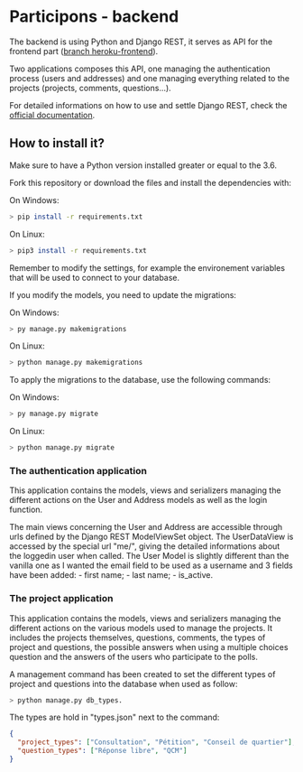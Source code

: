 # **Participons - backend**

The backend is using Python and Django REST, it serves as API for the frontend part ([branch heroku-frontend](https://github.com/vicsim181/P13/tree/heroku-frontend)).

Two applications composes this API, one managing the authentication process (users and addresses) and one managing everything related to the projects (projects, comments, questions...).

For detailed informations on how to use and settle Django REST, check the [official documentation](https://www.django-rest-framework.org/).

## **How to install it?**

Make sure to have a Python version installed greater or equal to the 3.6.

Fork this repository or download the files and install the dependencies with:

On Windows:

```bash
> pip install -r requirements.txt
```

On Linux:

```bash
> pip3 install -r requirements.txt
```

Remember to modify the settings, for example the environement variables that will be used to connect to your database.

If you modify the models, you need to update the migrations:

On Windows:

```bash
> py manage.py makemigrations
```

On Linux:

```bash
> python manage.py makemigrations
```

To apply the migrations to the database, use the following commands:

On Windows:

```bash
> py manage.py migrate
```

On Linux:

```bash
> python manage.py migrate
```

### The authentication application

This application contains the models, views and serializers managing the different actions on the User and Address models as well as the login function.

The main views concerning the User and Address are accessible through urls defined by the Django REST ModelViewSet object. The UserDataView is accessed by the special url "me/", giving the detailed informations about the loggedin user when called.
The User Model is slightly different than the vanilla one as I wanted the email field to be used as a username and 3 fields have been added: - first name; - last name; - is_active.

### The project application

This application contains the models, views and serializers managing the different actions on the various models used to manage the projects. It includes the projects themselves, questions, comments, the types of project and questions, the possible answers when using a multiple choices question and the answers of the users who participate to the polls.

A management command has been created to set the different types of project and questions into the database when used as follow:

```bash
> python manage.py db_types.
```

The types are hold in "types.json" next to the command:

```json
{
  "project_types": ["Consultation", "Pétition", "Conseil de quartier"],
  "question_types": ["Réponse libre", "QCM"]
}
```
